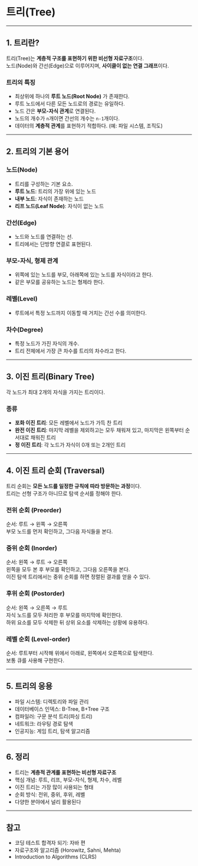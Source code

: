 # 트리(Tree)

---

## 1. 트리란?

트리(Tree)는 **계층적 구조를 표현하기 위한 비선형 자료구조**이다.  
노드(Node)와 간선(Edge)으로 이루어지며, **사이클이 없는 연결 그래프**이다.  

### 트리의 특징
- 최상위에 하나의 **루트 노드(Root Node)** 가 존재한다.
- 루트 노드에서 다른 모든 노드로의 경로는 유일하다.
- 노드 간은 **부모-자식 관계**로 연결된다.
- 노드의 개수가 `n`개이면 간선의 개수는 `n-1`개이다.
- 데이터의 **계층적 관계**를 표현하기 적합하다. (예: 파일 시스템, 조직도)

---

## 2. 트리의 기본 용어

### 노드(Node)  
- 트리를 구성하는 기본 요소.  
- **루트 노드**: 트리의 가장 위에 있는 노드  
- **내부 노드**: 자식이 존재하는 노드  
- **리프 노드(Leaf Node)**: 자식이 없는 노드  

### 간선(Edge)  
- 노드와 노드를 연결하는 선.  
- 트리에서는 단방향 연결로 표현된다.  

### 부모-자식, 형제 관계  
- 위쪽에 있는 노드를 부모, 아래쪽에 있는 노드를 자식이라고 한다.  
- 같은 부모를 공유하는 노드는 형제라 한다.  

### 레벨(Level)  
- 루트에서 특정 노드까지 이동할 때 거치는 간선 수를 의미한다.  

### 차수(Degree)  
- 특정 노드가 가진 자식의 개수.  
- 트리 전체에서 가장 큰 차수를 트리의 차수라고 한다.  

---

## 3. 이진 트리(Binary Tree)

각 노드가 최대 2개의 자식을 가지는 트리이다.  

### 종류
- **포화 이진 트리**: 모든 레벨에서 노드가 가득 찬 트리  
- **완전 이진 트리**: 마지막 레벨을 제외하고는 모두 채워져 있고, 마지막은 왼쪽부터 순서대로 채워진 트리  
- **정 이진 트리**: 각 노드가 자식이 0개 또는 2개인 트리  

---

## 4. 이진 트리 순회 (Traversal)

트리 순회는 **모든 노드를 일정한 규칙에 따라 방문하는 과정**이다.  
트리는 선형 구조가 아니므로 탐색 순서를 정해야 한다.  

### 전위 순회 (Preorder)  
순서: 루트 → 왼쪽 → 오른쪽  
부모 노드를 먼저 확인하고, 그다음 자식들을 본다.  

### 중위 순회 (Inorder)  
순서: 왼쪽 → 루트 → 오른쪽  
왼쪽을 모두 본 후 부모를 확인하고, 그다음 오른쪽을 본다.  
이진 탐색 트리에서는 중위 순회를 하면 정렬된 결과를 얻을 수 있다.  

### 후위 순회 (Postorder)  
순서: 왼쪽 → 오른쪽 → 루트  
자식 노드를 모두 처리한 후 부모를 마지막에 확인한다.  
하위 요소를 모두 삭제한 뒤 상위 요소를 삭제하는 상황에 유용하다.  

### 레벨 순회 (Level-order)  
순서: 루트부터 시작해 위에서 아래로, 왼쪽에서 오른쪽으로 탐색한다.  
보통 큐를 사용해 구현한다.  

---

## 5. 트리의 응용

- 파일 시스템: 디렉토리와 파일 관리  
- 데이터베이스 인덱스: B-Tree, B+Tree 구조  
- 컴파일러: 구문 분석 트리(파싱 트리)  
- 네트워크: 라우팅 경로 탐색  
- 인공지능: 게임 트리, 탐색 알고리즘  

---

## 6. 정리

- 트리는 **계층적 관계를 표현하는 비선형 자료구조**  
- 핵심 개념: 루트, 리프, 부모-자식, 형제, 차수, 레벨  
- 이진 트리는 가장 많이 사용되는 형태  
- 순회 방식: 전위, 중위, 후위, 레벨  
- 다양한 분야에서 널리 활용된다  

---

## 참고

- 코딩 테스트 합격자 되기: 자바 편  
- 자료구조와 알고리즘 (Horowitz, Sahni, Mehta)  
- Introduction to Algorithms (CLRS)  
